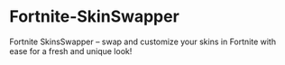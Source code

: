 # Fortnite-SkinSwapper
Fortnite SkinsSwapper – swap and customize your skins in Fortnite with ease for a fresh and unique look!
